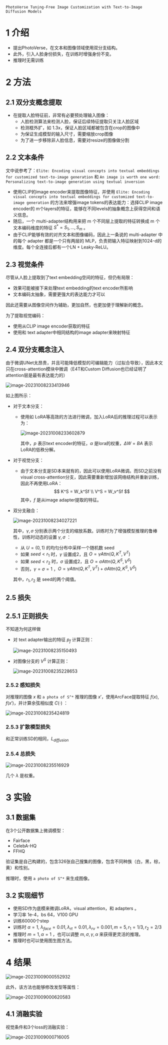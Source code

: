 `PhotoVerse Tuning-Free Image Customization with Text-to-Image Diffusion Models`

# 1 介绍

- 提出PhotoVerse，在文本和图像领域使用双分支结构。
- 此外，引入人脸身份损失，在训练时增强身份不变。
- 推理时无需训练

# 2 方法

## 2.1 双分支概念提取

- 在提取人脸特征前，非常有必要预处理输入图像：
  - 人脸检测算法来检测人脸，保证后续特征提取只关注人脸区域
  - 检测框外扩，如 1.3x，保证人脸区域都被包含在crop的图像中
  - 为保证生成模型的输入尺寸，需要缩放crop图像
  - 为了进一步移除非人脸信息，需要对resize的图像做分割

## 2.2 文本条件

文中说参考了：`Elite: Encoding visual concepts into textual embeddings for customized text-to-image generation` 和 `An image is worth one word: Personalizing text-to-image generation using textual inversion`

- 使用CLIP的image encoder来提取图像特征，并使用 `Elite: Encoding visual concepts into textual embeddings for customized text-to-image generation` 的方法来增强image tokens的表达能力：选择CLIP image encoder的 m个layers的特征，能够在不同levels的抽象概念上获得空间和语义信息。
- 随后，一个 multi-adapter结构用来把 m 个不同层上提取的特征转换成 m 个文本编码维度的特征 $S^* = S_1, ..., S_m$ 。
- 由于CLIP能够有效的对齐文本和图像编码，因此上一条说的 multi-adapter 中的每个 adapter 都是一个只有两层的 MLP，负责把输入特征映射到1024-d的维度。每个全连接后都有一个LN + Leaky-ReLU。

## 2.3 视觉条件

尽管从人脸上提取到了text embedding空间的特征，但仍有局限：

- 效果可能被接下来处理text embedding的text encoder所影响
- 文本编码太抽象，需要更强大的表达能力才可以

因此还需要从图像空间作为辅助，更加自然，也更加便于理解新的概念。

为了提取视觉编码：

- 使用从CLIP image encoder获取的特征
- 使用和 text adapter中相同结构的image adapter来映射特征

## 2.4 双分支概念注入

由于微调UNet太昂贵，并且可能降低模型的可编辑能力（过拟合导致），因此本文只在cross-attention模块中微调（E4T和Custom Diffusion也已经证明了attention层是最有表达能力的）

![image-20231008233413946](imgs/32-PhotoVerse%20Tuning-Free%20Image%20Customization%20with%20Text-to-Image%20Diffusion%20Model/image-20231008233413946.png)

如上图所示：

- 对于文本分支：

  - 使用如 LoRA等高效的方法进行微调，加入LoRA后的推理过程可以表示为：

    ![image-20231008233602879](imgs/32-PhotoVerse%20Tuning-Free%20Image%20Customization%20with%20Text-to-Image%20Diffusion%20Model/image-20231008233602879.png)

    其中，$p$ 表示text encoder的特征，$\alpha$ 是lora的权重，$\Delta W =BA$ 表示LoRA的低秩分解。

- 对于视觉分支：

  - 由于文本分支是SD本来就有的，因此可以使用LoRA微调。而SD之前没有 visual cross-attention分支，因此需要重新增加该网络结构并重新训练，因此不再使用LoRA：
    $$
    K^S = W_k^Sf 
    \\
    V^S = W_v^Sf 
    $$
    其中，$f$ 是从image adapter提取的特征。

- 双分支融合：

  ![image-20231008234027221](imgs/32-PhotoVerse%20Tuning-Free%20Image%20Customization%20with%20Text-to-Image%20Diffusion%20Model/image-20231008234027221.png)

  其中，$\gamma, \sigma$ 分别表示两个分支的缩放系数。训练时为了增强模型推理的鲁棒性，训练时动态的设置 $\gamma, \sigma$ ：

  - 从 $U = (0, 1)$ 的均匀分布中采样一个随机数 seed
  - 如果 $seed < r_1$ 时，$\gamma$ 设置成2，且 $O = \gamma Attn(Q, K^T, V^T)$ 
  - 如果 $seed < r_2$ 时，$\sigma$ 设置成2，且 $O = \sigma Attn(Q, K^S, V^S)$ 
  - 否则，$\gamma = \sigma = 1$ ，$O = \gamma Attn(Q, K^T, V^T) + \sigma Attn(Q, K^S, V^S)$

  其中，$r_1, r_2$ 是 seed的两个阈值。

## 2.5 损失

## 2.5.1 正则损失

不知道为何这样做

- 对 text adapter输出的特征 $p_f$ 计算正则：

  ![image-20231008235150493](imgs/32-PhotoVerse%20Tuning-Free%20Image%20Customization%20with%20Text-to-Image%20Diffusion%20Model/image-20231008235150493.png)

- 对图像分支的 $V^S$ 计算正则：

  ![image-20231008235228653](imgs/32-PhotoVerse%20Tuning-Free%20Image%20Customization%20with%20Text-to-Image%20Diffusion%20Model/image-20231008235228653.png)

  

### 2.5.2 感知损失

对推理的图像 $x$ 和 `a phota of S^*` 推理的图像 $x'$，使用ArcFace提取特征 $f(x), f(x')$，并计算余弦相似度 $C(\cdot)$ ：

![image-20231008235424819](imgs/32-PhotoVerse%20Tuning-Free%20Image%20Customization%20with%20Text-to-Image%20Diffusion%20Model/image-20231008235424819.png)

### 2.5.3 扩散模型损失

和正常训练SD的相同，$L_{diffusion}$

### 2.5.4 总损失

![image-20231008235516929](imgs/32-PhotoVerse%20Tuning-Free%20Image%20Customization%20with%20Text-to-Image%20Diffusion%20Model/image-20231008235516929.png)

几个 $\lambda$ 是权重。

# 3 实验

## 3.1 数据集

在3个公开数据集上微调模型：

- Fairface
- CelebA-HQ
- FFHQ

验证集是自己构建的，包含326张自己搜集的图像，包含不同种族（白，黑，棕，黄）和性别。

推理时，使用 `a photo of S^*` 来生成图像。

## 3.2 实现细节

- 使用SD作为底模来微调LoRA，visual attention，和 adapters 。
- 学习率 1e-4，bs 64，V100 GPU
- 训练60000个step
- 训练时 $\alpha = 1$, $\lambda_{face} = 0.01, \lambda_{rt} = 0.01, \lambda_{rv} = 0.001, m = 5, r_1 = 1/3, r_2 = 2/3$ 
- 推理时 $m = 1, \alpha = 1$ ，也可以调整 $m, \sigma, \gamma, \alpha$ 来获得更灵活的推理。
- 推理时也可以使用图生图方法。

# 4 结果

![image-20231009000552932](imgs/32-PhotoVerse%20Tuning-Free%20Image%20Customization%20with%20Text-to-Image%20Diffusion%20Model/image-20231009000552932.png)

此外，该方法也能够修改发型等属性：

![image-20231009000620583](imgs/32-PhotoVerse%20Tuning-Free%20Image%20Customization%20with%20Text-to-Image%20Diffusion%20Model/image-20231009000620583.png)

## 4.1 消融实验

视觉条件和3个loss的消融实验：

![image-20231009000716005](imgs/32-PhotoVerse%20Tuning-Free%20Image%20Customization%20with%20Text-to-Image%20Diffusion%20Model/image-20231009000716005.png)
